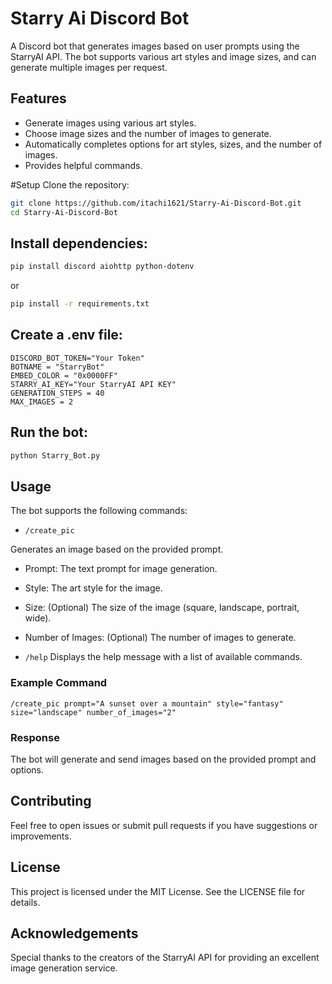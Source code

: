 # Starry Ai Discord Bot
A Discord bot that generates images based on user prompts using the StarryAI API. The bot supports various art styles and image sizes, and can generate multiple images per request.

## Features
- Generate images using various art styles.
- Choose image sizes and the number of images to generate.
- Automatically completes options for art styles, sizes, and the number of images.
- Provides helpful commands.

#Setup
Clone the repository:

```bash
git clone https://github.com/itachi1621/Starry-Ai-Discord-Bot.git
cd Starry-Ai-Discord-Bot
```
## Install dependencies:
```bash
pip install discord aiohttp python-dotenv
```
or

```bash
pip install -r requirements.txt
```

## Create a .env file:
```plaintext
DISCORD_BOT_TOKEN="Your Token"
BOTNAME = "StarryBot"
EMBED_COLOR = "0x0000FF"
STARRY_AI_KEY="Your StarryAI API KEY"
GENERATION_STEPS = 40
MAX_IMAGES = 2
```
## Run the bot:

```bash
python Starry_Bot.py
```

## Usage
The bot supports the following commands:

- `/create_pic`

Generates an image based on the provided prompt.

- Prompt: The text prompt for image generation.
- Style:  The art style for the image.
- Size: (Optional) The size of the image (square, landscape, portrait, wide).
- Number of Images: (Optional) The number of images to generate.

- `/help`
Displays the help message with a list of available commands.

### Example Command
```arduino
/create_pic prompt="A sunset over a mountain" style="fantasy" size="landscape" number_of_images="2"
```
### Response
The bot will generate and send images based on the provided prompt and options.

## Contributing
Feel free to open issues or submit pull requests if you have suggestions or improvements.

## License
This project is licensed under the MIT License. See the LICENSE file for details.

## Acknowledgements
Special thanks to the creators of the StarryAI API for providing an excellent image generation service.
